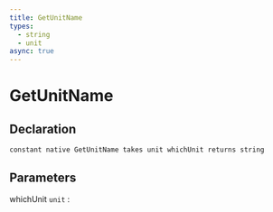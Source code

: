 ```yaml
---
title: GetUnitName
types:
  - string
  - unit
async: true
---
```


# GetUnitName

## Declaration

```jass
constant native GetUnitName takes unit whichUnit returns string
```

## Parameters
whichUnit `unit`
: 

